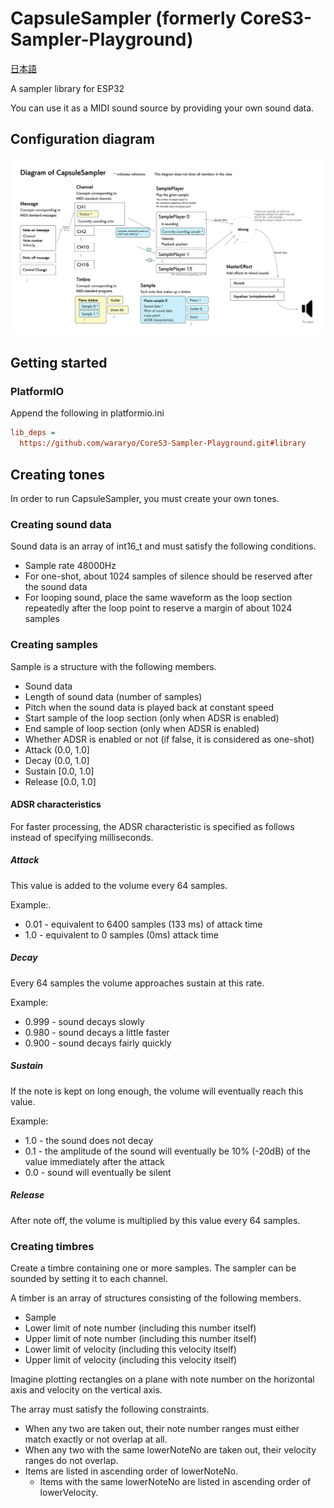 # CapsuleSampler (formerly CoreS3-Sampler-Playground)

[日本語](README.md)

A sampler library for ESP32

You can use it as a MIDI sound source by providing your own sound data.

## Configuration diagram

![Diagram](Diagram-en.svg)

## Getting started

### PlatformIO

Append the following in platformio.ini

```ini
lib_deps = 
  https://github.com/wararyo/CoreS3-Sampler-Playground.git#library
```

## Creating tones

In order to run CapsuleSampler, you must create your own tones.

### Creating sound data

Sound data is an array of int16_t and must satisfy the following conditions.

* Sample rate 48000Hz
* For one-shot, about 1024 samples of silence should be reserved after the sound data
* For looping sound, place the same waveform as the loop section repeatedly after the loop point to reserve a margin of about 1024 samples

### Creating samples

Sample is a structure with the following members.

* Sound data
* Length of sound data (number of samples)
* Pitch when the sound data is played back at constant speed
* Start sample of the loop section (only when ADSR is enabled)
* End sample of loop section (only when ADSR is enabled)
* Whether ADSR is enabled or not (if false, it is considered as one-shot)
* Attack (0.0, 1.0]
* Decay (0.0, 1.0]
* Sustain [0.0, 1.0]
* Release [0.0, 1.0]

#### ADSR characteristics

For faster processing, the ADSR characteristic is specified as follows instead of specifying milliseconds.

##### Attack

This value is added to the volume every 64 samples.

Example:.

* 0.01 - equivalent to 6400 samples (133 ms) of attack time
* 1.0 - equivalent to 0 samples (0ms) attack time

##### Decay

Every 64 samples the volume approaches sustain at this rate.

Example:

* 0.999 - sound decays slowly
* 0.980 - sound decays a little faster
* 0.900 - sound decays fairly quickly

##### Sustain

If the note is kept on long enough, the volume will eventually reach this value.

Example:

* 1.0 - the sound does not decay
* 0.1 - the amplitude of the sound will eventually be 10% (-20dB) of the value immediately after the attack
* 0.0 - sound will eventually be silent

##### Release

After note off, the volume is multiplied by this value every 64 samples.

### Creating timbres

Create a timbre containing one or more samples.
The sampler can be sounded by setting it to each channel.

A timber is an array of structures consisting of the following members.

* Sample
* Lower limit of note number (including this number itself)
* Upper limit of note number (including this number itself)
* Lower limit of velocity (including this velocity itself)
* Upper limit of velocity (including this velocity itself)

Imagine plotting rectangles on a plane with note number on the horizontal axis and velocity on the vertical axis.

The array must satisfy the following constraints.

* When any two are taken out, their note number ranges must either match exactly or not overlap at all.
* When any two with the same lowerNoteNo are taken out, their velocity ranges do not overlap.
* Items are listed in ascending order of lowerNoteNo.
    * Items with the same lowerNoteNo are listed in ascending order of lowerVelocity.
